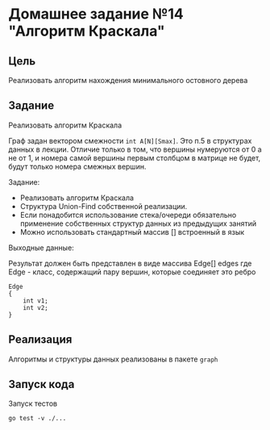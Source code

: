 # Домашнее задание №14 "Алгоритм Краскала"

## Цель

Реализовать алгоритм нахождения минимального остовного дерева

## Задание

Реализовать алгоритм Краскала

Граф задан вектором смежности `int A[N][Smax]`. Это п.5 в структурах данных в лекции. Отличие 
только в том, что вершины нумеруются от 0 а не от 1, и номера самой вершины первым столбцом 
в матрице не будет, будут только номера смежных вершин.

Задание:

* Реализовать алгоритм Краскала
* Структура Union-Find собственной реализации.
* Если понадобится использование стека/очереди обязательно применение собственных структур данных из предыдущих занятий
* Можно использовать стандартный массив [] встроенный в язык

Выходные данные:

Результат должен быть представлен в виде массива Edge[] edges где Edge - класс, содержащий пару вершин, 
которые соединяет это ребро

```
Edge
{
    int v1;
    int v2;
}
```

## Реализация

Алгоритмы и структуры данных реализованы в пакете `graph`

## Запуск кода

Запуск тестов

```shell
go test -v ./...
```
